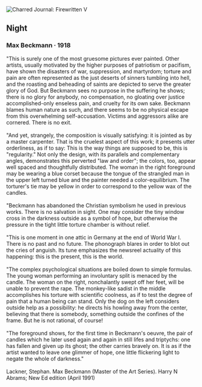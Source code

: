 <div class="artwork-of-the-day">
  <div class="container">
    <div class="img-wrapper">
      <img
        src="https://uploads3.wikiart.org/images/max-beckmann/night-1918.jpg!Large.jpg"
        alt="Charred Journal: Firewritten V" />
    </div>
    <div class="artwork-detail">
      <div class="artwork-origin"> 
        <h2 class="artwork-name">Night</h2>
        <h3 class="artist">
          Max Beckmann
                    ·  1918
        </h3>
      </div>
      <p class="description">
        <span class="artwork-description-text ng-binding" ng-bind-html="viewModel.ArtworkOfTheDay.Description | unsafe">"This is surely one of the most gruesome pictures ever painted. Other artists, usually motivated by the higher purposes of patriotism or pacifism, have shown the disasters of war, suppression, and martyrdom; torture and pain are often represented as the just deserts of sinners tumbling into hell, and the roasting and beheading of saints are depicted to serve the greater glory of God. But Beckmann sees no purpose in the suffering he shows; there is no glory for anybody, no compensation, no gloating over justice accomplished-only enseless pain, and cruelty for its own sake. Beckmann blames human nature as such, and there seems to be no physical escape from this overwhelming self-accusation. Victims and aggressors alike are cornered. There is no exit.
<br>
<br>"And yet, strangely, the composition is visually satisfying: it is jointed as by a master carpenter. That is the cruelest aspect of this work; it presents utter orderliness, as if to say: This is the way things are supposed to be, this is "regularity." Not only the design, with its parallels and complementary angles, demonstrates this perverted "law and order"; the colors, too, appear well spaced and thoughtfully distributed. The woman in the right foreground may be wearing a blue corset because the tongue of the strangled man in the upper left turned blue and the painter needed a color-equilibrium. The torturer's tie may be yellow in order to correspond to the yellow wax of the candles.
<br>
<br>"Beckmann has abandoned the Christian symbolism he used in previous works. There is no salvation in sight. One may consider the tiny window cross in the darkness outside as a symbol of hope, but otherwise the pressure in the tight little torture chamber is without relief.
<br>
<br>"This is one moment in one attic in Germany at the end of World War I. There is no past and no future. The phonograph blares in order to blot out the cries of anguish. Its tune emphasizes the newsreel actuality of this happening: this is the present, this is the world.
<br>
<br>"The complex psychological situations are boiled down to simple formulas. The young woman performing an involuntary split is menaced by the candle. The woman on the right, nonchalantly swept off her feet, will be unable to prevent the rape. The monkey-like sadist in the middle accomplishes his torture with scientific coolness, as if to test the degree of pain that a human being can stand. Only the dog on the left considers outside help as a possibility: he directs his howling away from the center, believing that there is somebody, something outside the confines of the frame. But he is not rational, of course!
<br>
<br>"The foreground shows, for the first time in Beckmann's oeuvre, the pair of candles which he later used again and again in still lifes and triptychs: one has fallen and given up its ghost; the other carries bravely on. It is as if the artist wanted to leave one glimmer of hope, one little flickering light to negate the whole of darkness."
<br>
<br>Lackner, Stephan. Max Beckmann (Master of the Art Series). Harry N Abrams; New Ed edition (April 1991)
<br></span>
                        <div class="text-shadow-container" ng-show="showShadow" style=""></div>
      </p>
    </div>
  </div>

</div>
